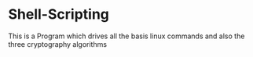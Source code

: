 # Shell-Scripting
This is a Program which drives all the basis linux commands and also the three cryptography algorithms
